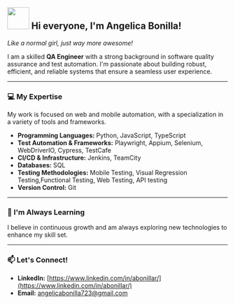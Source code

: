 ## <img src="https://media.giphy.com/media/VgCDAzcKvsR6OM0uWg/giphy.gif" width="50">  Hi everyone, I'm Angelica Bonilla! 
*Like a normal girl, just way more awesome!*


I am a skilled **QA Engineer** with a strong background in software quality assurance and test automation. I'm passionate about building robust, efficient, and reliable systems that ensure a seamless user experience.

---

### 💻 My Expertise

My work is focused on web and mobile automation, with a specialization in a variety of tools and frameworks.

* **Programming Languages:** Python, JavaScript, TypeScript 
* **Test Automation & Frameworks:** Playwright, Appium, Selenium, WebDriverIO, Cypress, TestCafe
* **CI/CD & Infrastructure:** Jenkins, TeamCity 
* **Databases:** SQL 
* **Testing Methodologies:** Mobile Testing, Visual Regression Testing,Functional Testing, Web Testing, API testing
* **Version Control:** Git 

---

### 🌱 I'm Always Learning

I believe in continuous growth and am always exploring new technologies to enhance my skill set.

---

### 📫 Let's Connect!

* **LinkedIn:** [https://www.linkedin.com/in/abonillar/](https://www.linkedin.com/in/abonillar/)
* **Email:** angelicabonilla723@gmail.com

